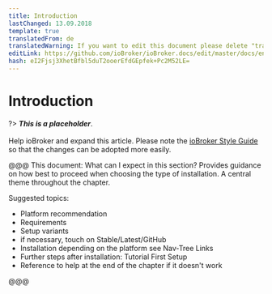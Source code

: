 ```yaml
---
title: Introduction
lastChanged: 13.09.2018
template: true
translatedFrom: de
translatedWarning: If you want to edit this document please delete "translatedFrom" field, elsewise this document will be translated automatically again
editLink: https://github.com/ioBroker/ioBroker.docs/edit/master/docs/en/install/README.md
hash: eI2Fjsj3XhetBfbl5duT2ooerEfdGEpfek+Pc2M52LE=
---
```

# Introduction
?> ***This is a placeholder***.<br><br> Help ioBroker and expand this article. Please note the [ioBroker Style Guide](https://www.iobroker.net/#de/documentation/community/styleguidedoc.md) so that the changes can be adopted more easily.

@@@ This document: What can I expect in this section? Provides guidance on how best to proceed when choosing the type of installation. A central theme throughout the chapter.

Suggested topics:

* Platform recommendation
* Requirements
* Setup variants
* if necessary, touch on Stable/Latest/GitHub
* Installation depending on the platform see Nav-Tree Links
* Further steps after installation: Tutorial First Setup
* Reference to help at the end of the chapter if it doesn't work

@@@